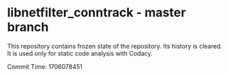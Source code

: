 # libnetfilter_conntrack - master branch

This repository contains frozen state of the repository.
Its history is cleared. It is used only for static code
analysis with Codacy.

Commit Time: 1706078451